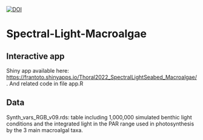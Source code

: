 [![DOI](https://zenodo.org/badge/528231975.svg)](https://zenodo.org/badge/latestdoi/528231975)

# Spectral-Light-Macroalgae

## Interactive app
Shiny app available here: https://frantoto.shinyapps.io/Thoral2022_SpectralLightSeabed_Macroalgae/ . And related code in file app.R

## Data
Synth_vars_RGB_v09.rds: table including 1,000,000 simulated benthic light conditions and the integrated light in the PAR range used in photosynthesis by the 3 main macroalgal taxa.
